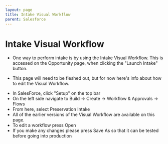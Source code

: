 ```yaml
---
layout: page
title: Intake Visual Workflow
parent: Salesforce
---
```



# Intake Visual Workflow

* One way to perform intake is by using the Intake Visual Workflow. This is accessed on the Opportunity page, when clicking the "Launch Intake" button.

* This page will need to be fleshed out, but for now here's info about how to edit the Visual Workflow.

 - In SalesForce, click "Setup" on the top bar
 - On the left side navigate to Build -> Create -> Workflow & Approvals -> Flows
 - From here, select Preservation Intake
 - All of the earlier versions of the Visual Workflow are available on this page.
 - To edit a workflow press Open
 - If you make any changes please press Save As so that it can be tested before going into production
